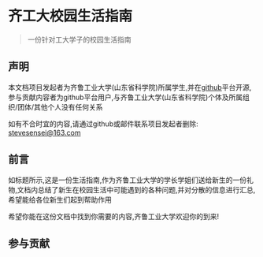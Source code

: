 # 齐工大校园生活指南

> 一份针对工大学子的校园生活指南

## 声明

本文档项目发起者为齐鲁工业大学(山东省科学院)所属学生,并在[github](https://github.com/stevesensei/QLULife)平台开源,参与贡献内容者为github平台用户,与齐鲁工业大学(山东省科学院)个体及所属组织/团体/其他个人没有任何关系

如有不合时宜的内容,请通过github或邮件联系项目发起者删除: stevesensei@163.com

## 前言

如标题所示,这是一份生活指南,作为齐鲁工业大学的学长学姐们送给新生的一份礼物,文档内总结了新生在校园生活中可能遇到的各种问题,并对分散的信息进行汇总,希望能给各位新生们起到帮助作用

希望你能在这份文档中找到你需要的内容,齐鲁工业大学欢迎你的到来!

## 参与贡献

